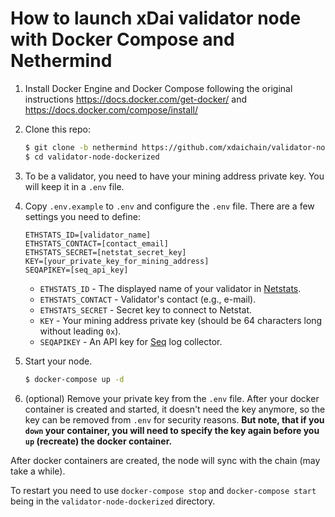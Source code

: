 # How to launch xDai validator node with Docker Compose and Nethermind

1. Install Docker Engine and Docker Compose following the original instructions https://docs.docker.com/get-docker/ and https://docs.docker.com/compose/install/

2. Clone this repo:

    ```bash
    $ git clone -b nethermind https://github.com/xdaichain/validator-node-dockerized
    $ cd validator-node-dockerized
    ```

3. To be a validator, you need to have your mining address private key. You will keep it in a `.env` file.

4. Copy `.env.example` to `.env` and configure the `.env` file. There are a few settings you need to define:

    ```
    ETHSTATS_ID=[validator_name]
    ETHSTATS_CONTACT=[contact_email]
    ETHSTATS_SECRET=[netstat_secret_key]
    KEY=[your_private_key_for_mining_address]
    SEQAPIKEY=[seq_api_key]
    ```

    - `ETHSTATS_ID` - The displayed name of your validator in [Netstats](https://dai-netstat.poa.network/).
    - `ETHSTATS_CONTACT` - Validator's contact (e.g., e-mail).
    - `ETHSTATS_SECRET` - Secret key to connect to Netstat.
    - `KEY` - Your mining address private key (should be 64 characters long without leading `0x`).
    - `SEQAPIKEY` - An API key for [Seq](https://datalust.co/seq) log collector.

5. Start your node.

    ```bash
    $ docker-compose up -d
    ```

6. (optional) Remove your private key from the `.env` file. After your docker container is created and started, it doesn't need the key anymore, so the key can be removed from `.env` for security reasons. **But note, that if you `down` your container, you will need to specify the key again before you `up` (recreate) the docker container.**

After docker containers are created, the node will sync with the chain (may take a while).

To restart you need to use `docker-compose stop` and `docker-compose start` being in the `validator-node-dockerized` directory.
